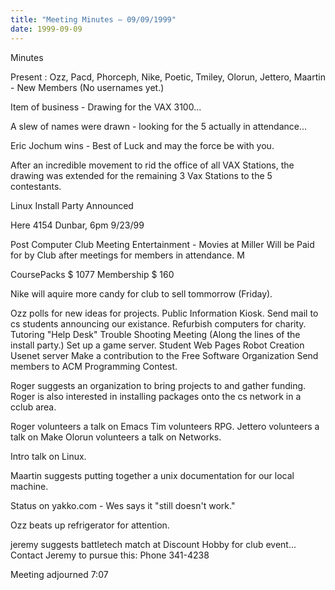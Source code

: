 ```yaml
---
title: "Meeting Minutes – 09/09/1999"
date: 1999-09-09
---
```

Minutes </p><p>
Present : Ozz, Pacd, Phorceph, Nike, Poetic, Tmiley, Olorun, Jettero, Maartin - New Members (No usernames yet.) </p><p>
Item of business - Drawing for the VAX 3100... </p><p>
A slew of names were drawn - looking for the 5 actually in attendance... </p><p>
Eric Jochum wins -  Best of Luck and may the force be with you.  </p><p>
After an incredible movement to rid the office of all VAX Stations, the drawing was extended for the remaining 3 Vax Stations to the 5 contestants. </p><p>
Linux Install Party Announced  </p><p>
Here 4154 Dunbar, 6pm 9/23/99 </p><p>
</p><p>
Post Computer Club Meeting Entertainment -  Movies at Miller Will be Paid for by Club after meetings for members in attendance.  M </p><p>
CoursePacks $ 1077 Membership  $ 160 </p><p>
Nike will aquire more candy for club to sell tommorrow (Friday). </p><p>
Ozz polls for new ideas for projects. Public Information Kiosk. Send mail to cs students announcing our existance. Refurbish computers for charity. Tutoring "Help Desk" Trouble Shooting Meeting (Along the lines of the install party.) Set up a game server. Student Web Pages Robot Creation Usenet server Make a contribution to the Free Software Organization Send members to ACM Programming Contest. </p><p>
Roger suggests an organization to bring projects to and gather funding. Roger is also interested in installing packages onto the cs network in a cclub area. </p><p>
Roger volunteers  a talk on Emacs Tim volunteers RPG. Jettero volunteers a talk on Make Olorun volunteers a talk on Networks. </p><p>
</p><p>
Intro talk on Linux. </p><p>
Maartin suggests putting together a unix documentation for our local machine.  </p><p>
Status on yakko.com - Wes says it "still doesn't work." </p><p>
Ozz beats up refrigerator for attention. </p><p>
jeremy suggests battletech match at Discount Hobby for club event... Contact  Jeremy to pursue this: Phone 341-4238  </p><p>
</p><p>
Meeting adjourned 7:07 </p>
